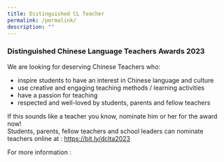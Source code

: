 ```yaml
---
title: Distinguished CL Teacher
permalink: /permalink/
description: ""
---
```

### Distinguished Chinese Language Teachers Awards 2023


We are looking for deserving Chinese Teachers who: 

* inspire students to have an interest in
Chinese language and culture
* use creative and engaging teaching
methods / learning activities
* have a passion for teaching
* respected and well-loved by
students, parents and fellow teachers

If this sounds like a teacher you know, nominate him or her for the award now! <br>
Students, parents, fellow teachers and school leaders can nominate teachers online at :
https://bit.ly/dclta2023

For more information : 


